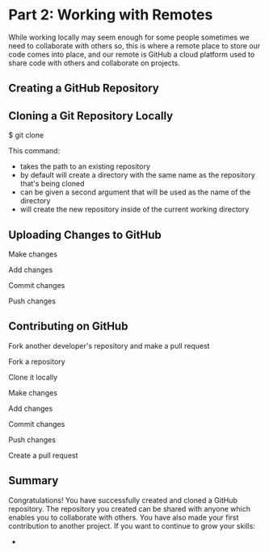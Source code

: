 # Part 2: Working with Remotes

While working locally may seem enough for some people sometimes we need to collaborate with others so, this is where a remote place to store our code comes into place, and our remote is GitHub a cloud platform used to share code with others and collaborate on projects.

## Creating a GitHub Repository

## Cloning a Git Repository Locally
$ git clone <path-to-repository-to-clone>

This command:
- takes the path to an existing repository
- by default will create a directory with the same name as the repository 
that's being cloned
- can be given a second argument that will be used as the name of the 
directory
- will create the new repository inside of the current working directory

## Uploading Changes to GitHub

Make changes

Add changes

Commit changes

Push changes


## Contributing on GitHub

Fork another developer's repository and make a pull request

Fork a repository

Clone it locally

Make changes

Add changes

Commit changes

Push changes

Create a pull request

## Summary

Congratulations! You have successfully created and cloned a GitHub repository. The repository you created can be shared with anyone which enables you to collaborate with others. You have also made your first contribution to another project. If you want to continue to grow your skills:

- 
